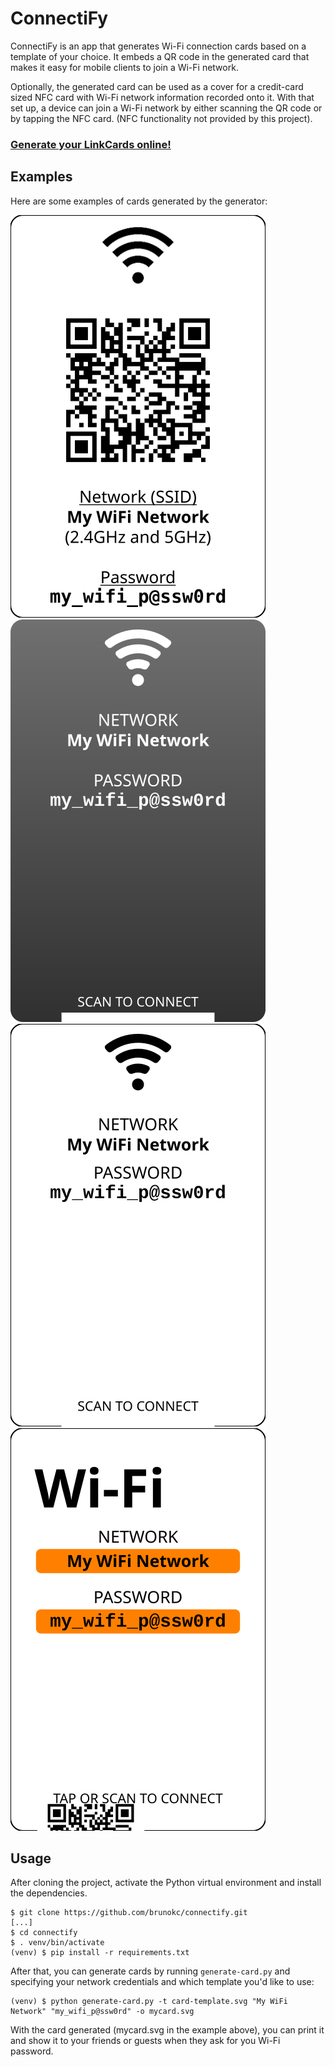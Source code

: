 # ConnectiFy

ConnectiFy is an app that generates Wi-Fi connection cards based on a template
of your choice. It embeds a QR code in the generated card that makes it easy for
mobile clients to join a Wi-Fi network.

Optionally, the generated card can be used as a cover for a credit-card sized
NFC card with Wi-Fi network information recorded onto it. With that set up,
a device can join a Wi-Fi network by either scanning the QR code or by tapping
the NFC card. (NFC functionality not provided by this project).

### [Generate your LinkCards online!](https://brunokc.github.io/connectify)

## Examples

Here are some examples of cards generated by the generator:

![Card 1](./images/card.svg)
![Card 2 - Black](./images/card2-black.svg)
![Card 2 - White](./images/card2-white.svg)
![Card 3](./images/card3.svg)

## Usage

After cloning the project, activate the Python virtual environment and install
the dependencies.

```shell
$ git clone https://github.com/brunokc/connectify.git
[...]
$ cd connectify
$ . venv/bin/activate
(venv) $ pip install -r requirements.txt
```

After that, you can generate cards by running `generate-card.py` and specifying
your network credentials and which template you'd like to use:

```shell
(venv) $ python generate-card.py -t card-template.svg "My WiFi Network" "my_wifi_p@ssw0rd" -o mycard.svg
```

With the card generated (mycard.svg in the example above), you can print it and
show it to your friends or guests when they ask for you Wi-Fi password.

